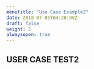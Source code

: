 ```yaml
---
menutitle: "Use Case Example2"
date: 2018-07-05T04:20:00Z
draft: false
weight: 2
alwaysopen: true
---
```


## USER CASE TEST2